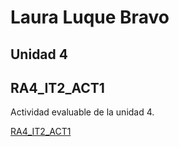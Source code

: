 # Laura Luque Bravo
## Unidad 4

## RA4_IT2_ACT1

Actividad evaluable de la unidad 4.

[RA4_IT2_ACT1](./calendario/)
